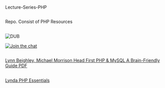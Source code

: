 Lecture-Series-PHP

##

Repo. Consist of PHP Resources

##

![DUB](https://img.shields.io/dub/l/vibe-d.svg?style=flat)

[![Join the chat](https://img.shields.io/badge/gitter-join%20chat%20%E2%86%92-brightgreen.svg)](https://gitter.im/LNMIIT-Computer-Club/Lobby)

##

[Lynn Beighley, Michael Morrison Head First PHP & MySQL A Brain-Friendly Guide PDF](https://drive.google.com/file/d/0B2yr1MdsvFg9c25yLU9oWk1EUm8/view?usp=sharing)

##

[Lynda PHP Essentials](https://drive.google.com/drive/folders/0B2t-Tmujl-IbTXAtZUthNWtscGc?usp=sharing)

